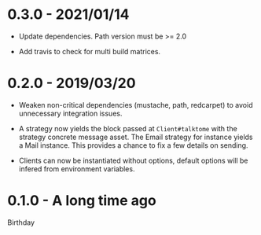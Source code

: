 # 0.3.0 - 2021/01/14

* Update dependencies. Path version must be >= 2.0

* Add travis to check for multi build matrices.

# 0.2.0 - 2019/03/20

* Weaken non-critical dependencies (mustache, path, redcarpet) to avoid unnecessary
  integration issues.

* A strategy now yields the block passed at `Client#talktome` with the strategy
  concrete message asset. The Email strategy for instance yields a Mail instance.
  This provides a chance to fix a few details on sending.

* Clients can now be instantiated without options, default options will be
  infered from environment variables.

# 0.1.0 - A long time ago

Birthday
